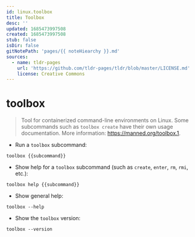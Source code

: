 ```yaml
---
id: linux.toolbox
title: Toolbox
desc: ''
updated: 1685473997508
created: 1685473997508
stub: false
isDir: false
gitNotePath: 'pages/{{ noteHiearchy }}.md'
sources:
  - name: tldr-pages
    url: 'https://github.com/tldr-pages/tldr/blob/master/LICENSE.md'
    license: Creative Commons
---
```

# toolbox

> Tool for containerized command-line environments on Linux.
> Some subcommands such as `toolbox create` have their own usage documentation.
> More information: <https://manned.org/toolbox.1>.

- Run a `toolbox` subcommand:

`toolbox {{subcommand}}`

- Show help for a `toolbox` subcommand (such as `create`, `enter`, `rm`, `rmi`, etc.):

`toolbox help {{subcommand}}`

- Show general help:

`toolbox --help`

- Show the `toolbox` version:

`toolbox --version`

